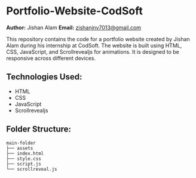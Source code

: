 # Portfolio-Website-CodSoft

**Author:** Jishan Alam 
**Email:** zishanjnv7013@gmail.com 

This repository contains the code for a portfolio website created by Jishan Alam  during his internship at CodSoft. The website is built using HTML, CSS, JavaScript, and Scrollrevealjs for animations. It is designed to be responsive across different devices.

## Technologies Used:
- HTML
- CSS
- JavaScript
- Scrollrevealjs

## Folder Structure:
```
main-folder
├── assets
├── index.html
├── style.css
├── script.js
└── scrollreveal.js
```
